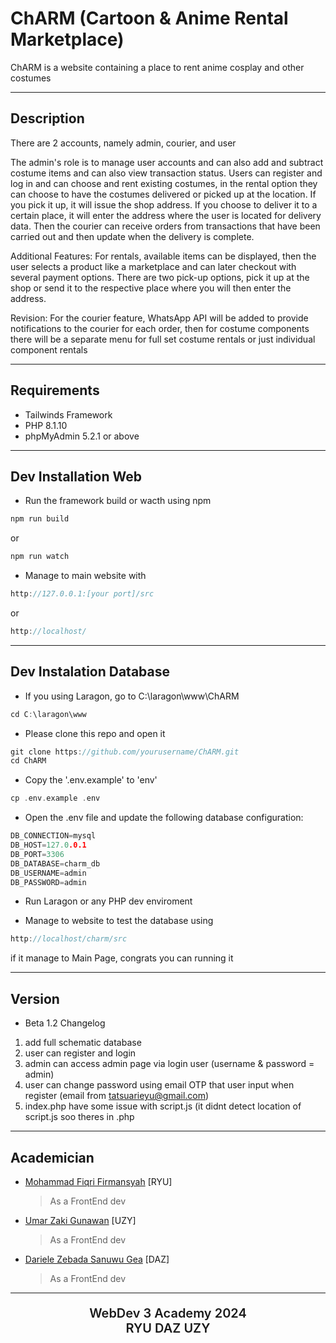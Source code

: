 # ChARM (Cartoon &amp; Anime Rental Marketplace)

ChARM is a website containing a place to rent anime cosplay and other costumes

---

## Description

There are 2 accounts, namely admin, courier, and user

The admin's role is to manage user accounts and can also add and subtract costume items and can also view transaction status.
Users can register and log in and can choose and rent existing costumes, in the rental option they can choose to have the costumes delivered or picked up at the location. If you pick it up, it will issue the shop address. If you choose to deliver it to a certain place, it will enter the address where the user is located for delivery data.
Then the courier can receive orders from transactions that have been carried out and then update when the delivery is complete.

Additional Features: For rentals, available items can be displayed, then the user selects a product like a marketplace and can later checkout with several payment options.
There are two pick-up options, pick it up at the shop or send it to the respective place where you will then enter the address.

Revision: For the courier feature, WhatsApp API will be added to provide notifications to the courier for each order, then for costume components there will be a separate menu for full set costume rentals or just individual component rentals

---

## Requirements

- Tailwinds Framework
- PHP 8.1.10
- phpMyAdmin 5.2.1 or above

---

## Dev Installation Web
- Run the framework build or wacth using npm
```C
npm run build
```
or
```C
npm run watch
```

- Manage to main website with
```C
http://127.0.0.1:[your port]/src
```
or
```C
http://localhost/
```


---

## Dev Instalation Database

- If you using Laragon, go to C:\laragon\www\ChARM
```C
cd C:\laragon\www
```

- Please clone this repo and open it
```C
git clone https://github.com/yourusername/ChARM.git
cd ChARM
```

- Copy the '.env.example' to 'env'
```C
cp .env.example .env
```

- Open the .env file and update the following database configuration:
```C
DB_CONNECTION=mysql
DB_HOST=127.0.0.1
DB_PORT=3306
DB_DATABASE=charm_db
DB_USERNAME=admin
DB_PASSWORD=admin
```

- Run Laragon or any PHP dev enviroment

- Manage to website to test the database using
```C
http://localhost/charm/src
```
if it manage to Main Page, congrats you can running it

---

## Version

- Beta 1.2 Changelog
1. add full schematic database
2. user can register and login
3. admin can access admin page via login user (username & password = admin)
4. user can change password using email OTP that user input when register (email from tatsuarieyu@gmail.com)
5. index.php have some issue with script.js (it didnt detect location of script.js soo theres <script></script> in .php


---

## Academician

- [Mohammad Fiqri Firmansyah](https://github.com/TakanashaTaryu) [RYU]
  > As a FrontEnd dev
- [Umar Zaki Gunawan](https://github.com/marzkigun27) [UZY]
  > As a FrontEnd dev
- [Dariele Zebada Sanuwu Gea](https://github.com/DrealGea) [DAZ]
  > As a FrontEnd dev

---

<div align="center">
  <p style="font-size: 20px; font-weight: 600; text-align: center;">WebDev 3 Academy 2024 <br> RYU DAZ UZY </p>
</div>
